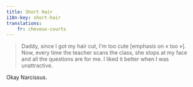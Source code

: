 ```yaml
---
title: Short Hair
i18n-key: short-hair
translations:
    fr: cheveux-courts
---
```


> Daddy, since I got my hair cut, I'm too cute [emphasis on « too »]. Now, every time the teacher scans the class, she stops at my face and all the questions are for me. I liked it better when I was unattractive.

Okay Narcissus.
